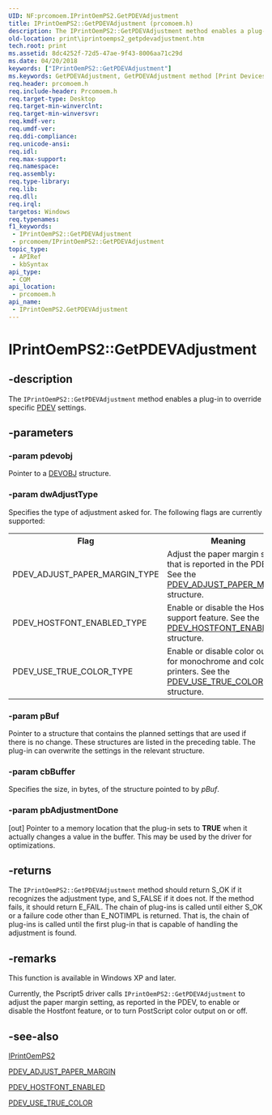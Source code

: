 ```yaml
---
UID: NF:prcomoem.IPrintOemPS2.GetPDEVAdjustment
title: IPrintOemPS2::GetPDEVAdjustment (prcomoem.h)
description: The IPrintOemPS2::GetPDEVAdjustment method enables a plug-in to override specific PDEV settings.
old-location: print\iprintoemps2_getpdevadjustment.htm
tech.root: print
ms.assetid: 8dc4252f-72d5-47ae-9f43-8006aa71c29d
ms.date: 04/20/2018
keywords: ["IPrintOemPS2::GetPDEVAdjustment"]
ms.keywords: GetPDEVAdjustment, GetPDEVAdjustment method [Print Devices], GetPDEVAdjustment method [Print Devices],IPrintOemPS2 interface, IPrintOemPS2 interface [Print Devices],GetPDEVAdjustment method, IPrintOemPS2.GetPDEVAdjustment, IPrintOemPS2::GetPDEVAdjustment, prcomoem/IPrintOemPS2::GetPDEVAdjustment, print.iprintoemps2_getpdevadjustment, print_unidrv-pscript_rendering_eca8e6af-1563-4028-9d87-fd014e1e06ee.xml
req.header: prcomoem.h
req.include-header: Prcomoem.h
req.target-type: Desktop
req.target-min-winverclnt: 
req.target-min-winversvr: 
req.kmdf-ver: 
req.umdf-ver: 
req.ddi-compliance: 
req.unicode-ansi: 
req.idl: 
req.max-support: 
req.namespace: 
req.assembly: 
req.type-library: 
req.lib: 
req.dll: 
req.irql: 
targetos: Windows
req.typenames: 
f1_keywords:
 - IPrintOemPS2::GetPDEVAdjustment
 - prcomoem/IPrintOemPS2::GetPDEVAdjustment
topic_type:
 - APIRef
 - kbSyntax
api_type:
 - COM
api_location:
 - prcomoem.h
api_name:
 - IPrintOemPS2.GetPDEVAdjustment
---
```


# IPrintOemPS2::GetPDEVAdjustment


## -description

The <code>IPrintOemPS2::GetPDEVAdjustment</code> method enables a plug-in to override specific <a href="/windows-hardware/drivers/">PDEV</a> settings.

## -parameters

### -param pdevobj

Pointer to a <a href="/windows-hardware/drivers/ddi/printoem/ns-printoem-_devobj">DEVOBJ</a> structure.

### -param dwAdjustType

Specifies the type of adjustment asked for. The following flags are currently supported:

<table>
<tr>
<th>Flag</th>
<th>Meaning</th>
</tr>
<tr>
<td>
PDEV_ADJUST_PAPER_MARGIN_TYPE

</td>
<td>
Adjust the paper margin setting that is reported in the PDEV. See the <a href="/windows-hardware/drivers/ddi/printoem/ns-printoem-_pdev_adjust_paper_margin">PDEV_ADJUST_PAPER_MARGIN</a> structure.

</td>
</tr>
<tr>
<td>
PDEV_HOSTFONT_ENABLED_TYPE

</td>
<td>
Enable or disable the Hostfont support feature. See the <a href="/windows-hardware/drivers/ddi/printoem/ns-printoem-_pdev_hostfont_enabled">PDEV_HOSTFONT_ENABLED</a> structure.

</td>
</tr>
<tr>
<td>
PDEV_USE_TRUE_COLOR_TYPE

</td>
<td>
Enable or disable color output for monochrome and color printers. See the <a href="/windows-hardware/drivers/ddi/printoem/ns-printoem-_pdev_use_true_color">PDEV_USE_TRUE_COLOR</a> structure.

</td>
</tr>
</table>

### -param pBuf

Pointer to a structure that contains the planned settings that are used if there is no change. These structures are listed in the preceding table. The plug-in can overwrite the settings in the relevant structure.

### -param cbBuffer

Specifies the size, in bytes, of the structure pointed to by <i>pBuf</i>.

### -param pbAdjustmentDone 

[out]
Pointer to a memory location that the plug-in sets to <b>TRUE</b> when it actually changes a value in the buffer. This may be used by the driver for optimizations.

## -returns

The <code>IPrintOemPS2::GetPDEVAdjustment</code> method should return S_OK if it recognizes the adjustment type, and S_FALSE if it does not. If the method fails, it should return E_FAIL. The chain of plug-ins is called until either S_OK or a failure code other than E_NOTIMPL is returned. That is, the chain of plug-ins is called until the first plug-in that is capable of handling the adjustment is found.

## -remarks

This function is available in Windows XP and later.

Currently, the Pscript5 driver calls <code>IPrintOemPS2::GetPDEVAdjustment</code> to adjust the paper margin setting, as reported in the PDEV, to enable or disable the Hostfont feature, or to turn PostScript color output on or off.

## -see-also

<a href="/windows-hardware/drivers/ddi/prcomoem/nn-prcomoem-iprintoemps2">IPrintOemPS2</a>



<a href="/windows-hardware/drivers/ddi/printoem/ns-printoem-_pdev_adjust_paper_margin">PDEV_ADJUST_PAPER_MARGIN</a>



<a href="/windows-hardware/drivers/ddi/printoem/ns-printoem-_pdev_hostfont_enabled">PDEV_HOSTFONT_ENABLED</a>



<a href="/windows-hardware/drivers/ddi/printoem/ns-printoem-_pdev_use_true_color">PDEV_USE_TRUE_COLOR</a>